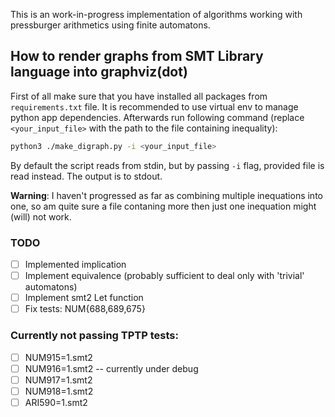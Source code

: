 This is an work-in-progress implementation of algorithms working with pressburger arithmetics using finite automatons.

## How to render graphs from SMT Library language into graphviz(dot)
First of all make sure that you have installed all packages from `requirements.txt` file. It is recommended to use virtual env 
to manage python app dependencies. Afterwards run following command (replace `<your_input_file>` with the path to the file containing inequality):
```sh
python3 ./make_digraph.py -i <your_input_file>
```

By default the script reads from stdin, but by passing `-i` flag, provided file is read instead. The output is to stdout.

**Warning**: I haven't progressed as far as combining multiple inequations into one, so am quite sure a file contaning more then just one
inequation might (will) not work.

### TODO
- [ ] Implemented implication
- [ ] Implement equivalence (probably sufficient to deal only with 'trivial' automatons)
- [ ] Implement smt2 Let function 
- [ ] Fix tests: NUM{688,689,675}

### Currently not passing TPTP tests:
- [ ] NUM915=1.smt2 
- [ ] NUM916=1.smt2  -- currently under debug
- [ ] NUM917=1.smt2 
- [ ] NUM918=1.smt2 
- [ ] ARI590=1.smt2
